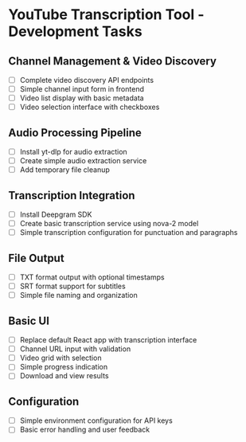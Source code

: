 # YouTube Transcription Tool - Development Tasks

## Channel Management & Video Discovery
- [ ] Complete video discovery API endpoints
- [ ] Simple channel input form in frontend
- [ ] Video list display with basic metadata
- [ ] Video selection interface with checkboxes

## Audio Processing Pipeline
- [ ] Install yt-dlp for audio extraction
- [ ] Create simple audio extraction service
- [ ] Add temporary file cleanup

## Transcription Integration
- [ ] Install Deepgram SDK
- [ ] Create basic transcription service using nova-2 model
- [ ] Simple transcription configuration for punctuation and paragraphs

## File Output
- [ ] TXT format output with optional timestamps
- [ ] SRT format support for subtitles
- [ ] Simple file naming and organization

## Basic UI
- [ ] Replace default React app with transcription interface
- [ ] Channel URL input with validation
- [ ] Video grid with selection
- [ ] Simple progress indication
- [ ] Download and view results

## Configuration
- [ ] Simple environment configuration for API keys
- [ ] Basic error handling and user feedback